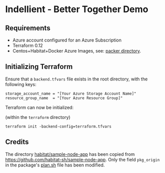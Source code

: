 # Indellient - Better Together Demo

## Requirements

- Azure account configured for an Azure Subscription
- Terraform 0.12
- Centos+Habitat+Docker Azure Images, see: [packer directory](./packer).

## Initializing Terraform

Ensure that a `backend.tfvars` file exists in the root directory, with the following keys:

```
storage_account_name = "[Your Azure Storage Account Name]"
resource_group_name  = "[Your Azure Resource Group]"
```

Terraform can now be initialized:

(within the `terraform` directory)

```
terraform init -backend-config=terraform.tfvars
```

## Credits

The directory [habitat/sample-node-app](habitat/sample-node-app) has been copied from https://github.com/habitat-sh/sample-node-app. Only the field `pkg_origin` in the package's [plan.sh](habitat/sample-node-app/habitat/plan.sh) file has been modified.
